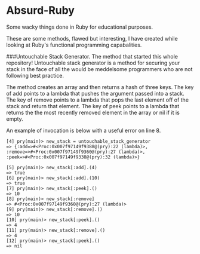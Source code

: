 # Absurd-Ruby
Some wacky things done in Ruby for educational purposes. 


These are some methods, flawed but interesting, I have created while looking at Ruby's functional programming capabalities. 

###Untouchable Stack Generator.
  The method that started this whole repository!  Untouchable stack generator is a method for securing 
  your stack in the face of all the would be meddelsome programmers who are not following best practice. 
  
  The method creates an array and then returns a hash of three keys. The key of add points to a lambda that pushes 
  the argument passed into a stack. The key of remove points to a lambda that pops the last element off of the stack 
  and return that element. The key of peek points to a lambda that returns the the most recently removed element in the
  array or nil if it is empty. 
  
  An example of invocation is below with a useful error on line 8. 
  
  ```
  [4] pry(main)> new_stack = untouchable_stack_generator
 => {:add=>#<Proc:0x007f97149f9388@(pry):22 (lambda)>,
 :remove=>#<Proc:0x007f97149f9360@(pry):27 (lambda)>,
 :peek=>#<Proc:0x007f97149f9338@(pry):32 (lambda)>}
            
[5] pry(main)> new_stack[:add].(4)
=> true
[6] pry(main)> new_stack[:add].(10)
=> true
[7] pry(main)> new_stack[:peek].()
=> 10
[8] pry(main)> new_stack[:remove]
=> #<Proc:0x007f97149f9360@(pry):27 (lambda)>
[9] pry(main)> new_stack[:remove].()
=> 10
[10] pry(main)> new_stack[:peek].()
=> 4
[11] pry(main)> new_stack[:remove].()
=> 4
[12] pry(main)> new_stack[:peek].()
=> nil
  ```
